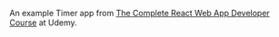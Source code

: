 An example Timer app from [The Complete React Web App Developer Course](https://www.udemy.com/the-complete-react-web-app-developer-course/) at Udemy.
